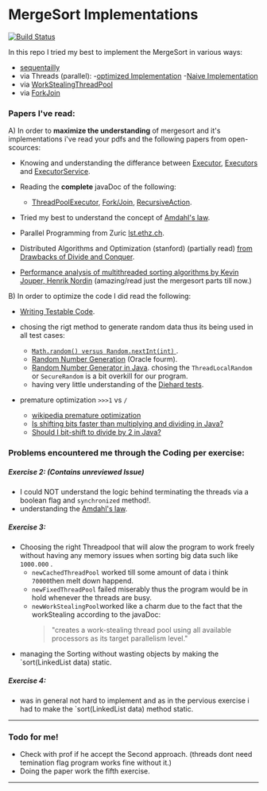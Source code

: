 # MergeSort Implementations

[![Build Status](https://travis-ci.org/joemccann/dillinger.svg?branch=master)](https://travis-ci.org/joemccann/dillinger)

In this repo I tried my best to implement the MergeSort in various ways: 
  - [sequentailly](https://github.com/hakunamatata97k/MergeSort_Implementations/blob/master/MergeSort_Imp/src/PP/MergeSort/SeqMergeSorter.java) 
  - via Threads (parallel):
    -[optimized Implementation](https://github.com/hakunamatata97k/MergeSort_Implementations/blob/master/MergeSort_Imp/src/PP/MergeSort/ParallelMergeSorter.java)
    -[Naive Implementation](https://github.com/hakunamatata97k/MergeSort_Implementations/blob/master/MergeSort_Imp/src/PP/MergeSort/P2Merger.java)
  - via [WorkStealingThreadPool](https://github.com/hakunamatata97k/MergeSort_Implementations/blob/master/MergeSort_Imp/src/PP/MergeSort/ExecutorMergeSorter.java)
  - via [ForkJoin](https://github.com/hakunamatata97k/MergeSort_Implementations/blob/master/MergeSort_Imp/src/PP/MergeSort/ForkMergeSorter.java)



### Papers I've read: 

A) In order to **maximize the understanding** of mergesort and it's implementations i've read your pdfs and the following papers from open-scources: 

* Knowing and understanding the differance between [Executor], [Executors] and [ExecutorService].
* Reading the **complete** javaDoc of the following: 
    - [ThreadPoolExecutor], [Fork/Join], [RecursiveAction].

* Tried my best to understand the concept of [Amdahl's law].

* Parallel Programming from Zuric [lst.ethz.ch].
* Distributed Algorithms and Optimization (stanford) (partially read) [from Drawbacks of Divide and Conquer].
* [Performance analysis of multithreaded sorting algorithms by Kevin Jouper, Henrik Nordin] (amazing/read just the mergesort parts till now.)

B) In order to optimize the code I did read the following: 
* [Writing Testable Code](https://medium.com/feedzaitech/writing-testable-code-b3201d4538eb).

* chosing the rigt method to generate random data thus its being used in all test cases: 
   - [ `Math.random() versus Random.nextInt(int)` ].
   - [Random Number Generation] (Oracle fourm).
   - [Random Number Generator in Java]. chosing the `ThreadLocalRandom` or `SecureRandom` is a bit overkill for our program.
   - having very little understanding of the [Diehard tests].
* premature optimization `>>>1` vs `/`
  - [wikipedia premature optimization]
  - [Is shifting bits faster than multiplying and dividing in Java?]
  - [Should I bit-shift to divide by 2 in Java?]



### Problems encountered me through the Coding per exercise: 

##### Exercise 2: (**Contains unreviewed Issue**)
* I could NOT understand the logic behind terminating the threads via a boolean flag and `synchronized` method!.
* understanding the [Amdahl's law].

##### Exercise 3: 
* Choosing the right Threadpool that will alow the program to work freely without having any memory issues when sorting big data such like `1000.000` . 
    * `newCachedThreadPool` worked till some amount of data i think `70000`then melt down happend.
    * `newFixedThreadPool` failed miserably thus the program would be in hold whenever the threads are busy.
    * `newWorkStealingPool`worked like a charm due to the fact that the workStealing according to the javaDoc:
         >"creates a work-stealing thread pool using all available processors as its target parallelism level." 
* managing the  Sorting without wasting objects by making the `sort(LinkedList<T> data) static.

##### Exercise 4: 
* was in general not hard to implement and as in the pervious exercise i had  to make the `sort(LinkedList<T> data) method static.

------------------------------------------------------------------------

### Todo for me!

  - Check with prof if he accept the Second approach. (threads dont need temination flag program works fine without it.)
  - Doing the paper work the fifth exercise. 

------------------------------------------------------------------------
 [from Drawbacks of Divide and Conquer]:https://stanford.edu/~rezab/classes/cme323/S16/notes/Lecture03/cme323_lec3.pdf
 [Amdahl's law]:https://en.wikipedia.org/wiki/Amdahl's_law
 [lst.ethz.ch]:http://www.lst.ethz.ch/teaching/lectures/ss10/24/slides/recitation/week03/mergesort.pdf
 [Executors]:https://docs.oracle.com/javase/8/docs/api/java/util/concurrent/Executors.html
 [Executor]:https://docs.oracle.com/javase/8/docs/api/java/util/concurrent/Executor.html
 [ExecutorService]:https://docs.oracle.com/javase/8/docs/api/java/util/concurrent/ExecutorService.html
 [ThreadPoolExecutor]:https://docs.oracle.com/javase/7/docs/api/java/util/concurrent/ThreadPoolExecutor.html
 [Fork/join]:https://docs.oracle.com/javase/tutorial/essential/concurrency/forkjoin.html
 [RecursiveAction]:https://docs.oracle.com/javase/8/docs/api/java/util/concurrent/RecursiveAction.html
 [Performance analysis of multithreaded sorting algorithms by Kevin Jouper, Henrik Nordin]:https://www.diva-portal.org/smash/get/diva2:839729/FULLTEXT02
 [ `Math.random() versus Random.nextInt(int)` ]:https://stackoverflow.com/questions/738629/math-random-versus-random-nextintint
 [Random Number Generator in Java]:https://explainjava.com/random-number-generator-java/
 [Diehard tests]:https://en.wikipedia.org/wiki/Diehard_tests
 [Random Number Generation]:https://community.oracle.com/message/6596485#thread-message-6596485
 [wikipedia premature optimization]:https://en.wikipedia.org/wiki/Program_optimization#When_to_optimize
 [Is shifting bits faster than multiplying and dividing in Java?]:https://stackoverflow.com/questions/1168451/is-shifting-bits-faster-than-multiplying-and-dividing-in-java-net
 [Should I bit-shift to divide by 2 in Java?]:https://stackoverflow.com/questions/4072703/should-i-bit-shift-to-divide-by-2-in-java#4072714
